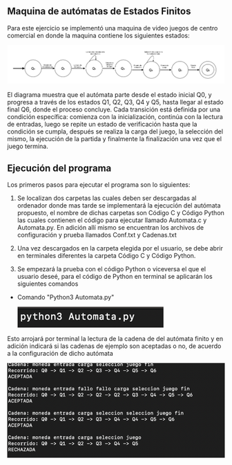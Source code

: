 ## Maquina de autómatas de Estados Finitos 

Para este ejercicio se implementó una maquina de video juegos de centro comercial en donde la maquina contiene los siguientes estados:

![Diagrama del autómata](images/Diagrama.png)

El diagrama muestra que el autómata parte desde el estado inicial Q0, y progresa a través de los estados Q1, Q2, Q3, Q4 y Q5, hasta llegar al estado final Q6, donde el proceso concluye. Cada transición está definida por una condición específica: comienza con la inicialización, continúa con la lectura de entradas, luego se repite un estado de verificación hasta que la condición se cumpla, después se realiza la carga del juego, la selección del mismo, la ejecución de la partida y finalmente la finalización una vez que el juego termina.

## Ejecución del programa 

Los primeros pasos para ejecutar el programa son lo siguientes:

1. Se localizan dos carpetas las cuales deben ser descargadas al ordenador donde mas tarde se implementará la ejecución del autómata propuesto, el nombre de dichas carpetas son Código C y Código Python las cuales contienen el código para ejecutar llamado Automata.c y Automata.py. En adición allí mismo se encuentran los archivos de configuración y prueba llamados Conf.txt y Cadenas.txt

2. Una vez descargados en la carpeta elegida por el usuario, se debe abrir en terminales diferentes la carpeta Código C y Código Python.

3. Se empezará la prueba con el código Python o viceversa el que el usuario deseé, para el código de Python en terminal se aplicarán los siguientes comandos 

 - Comando "Python3 Automata.py"

   ![Ejecución Python](images/Python1.png)

Esto arrojará por terminal la lectura de la cadena de del autómata finito y en adición indicará si las cadenas de ejemplo son aceptadas o no, de acuerdo a la configuración de dicho autómata 

![Ejecución Python2](images/Python2.png)



 

 